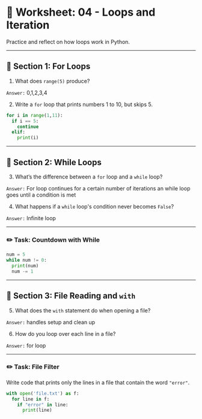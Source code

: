 # 📝 Worksheet: 04 - Loops and Iteration

Practice and reflect on how loops work in Python.

---

## 🔁 Section 1: For Loops

1. What does `range(5)` produce?

`Answer:` 0,1,2,3,4

2. Write a `for` loop that prints numbers 1 to 10, but skips 5.

```python
for i in range(1,11):
  if i == 5:
    continue
  elif:
    print(i)
```

---

## 🔁 Section 2: While Loops

3. What’s the difference between a `for` loop and a `while` loop?

`Answer:` For loop continues for a certain number of iterations an while loop goes until a condition is met

4. What happens if a `while` loop's condition never becomes `False`?

`Answer:` Infinite loop

---

### ✏️ Task: Countdown with While

```python
num = 5
while num != 0:
  print(num)
  num -= 1

```

---

## 📁 Section 3: File Reading and `with`

5. What does the `with` statement do when opening a file?

`Answer:` handles setup and clean up

6. How do you loop over each line in a file?

`Answer:` for loop

---

### ✏️ Task: File Filter

Write code that prints only the lines in a file that contain the word `"error"`.

```python
with open('file.txt') as f:
  for line in f:
    if "error" in line:
      print(line)
```
